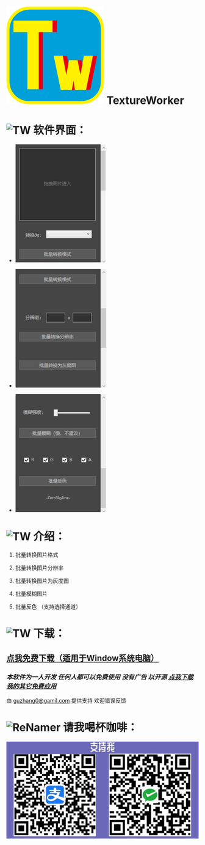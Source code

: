 # ![TW](icon.png) TextureWorker


# ![TW](icon.ico) 软件界面：
  - ![TextureWorker](1.jpg)

  - ![TextureWorker](2.jpg)

  - ![TextureWorker](3.jpg)

# ![TW](icon.ico) 介绍：

  1. 批量转换图片格式

  2. 批量转换图片分辨率

  3. 批量转换图片为灰度图

  5. 批量模糊图片

  6. 批量反色 （支持选择通道）

# ![TW](icon.ico) 下载：

## [点我免费下载（适用于Window系统电脑）](https://github.com/PMZeroSkyline/WPF_TextureWorker/raw/main/TextureWorker/TextureWorker/bin/Release/TextureWorker.exe)

### *本软件为一人开发 任何人都可以免费使用 没有广告 以开源 [点我下载我的其它免费应用](https://pmzeroskyline.github.io/FreeApps/)*

由 [guzhang0@gamil.com](https://github.com/PMZeroSkyline) 提供支持 欢迎错误反馈

# ![ReNamer](icon.ico)  请我喝杯咖啡：
![ReNamer](4.jpg)